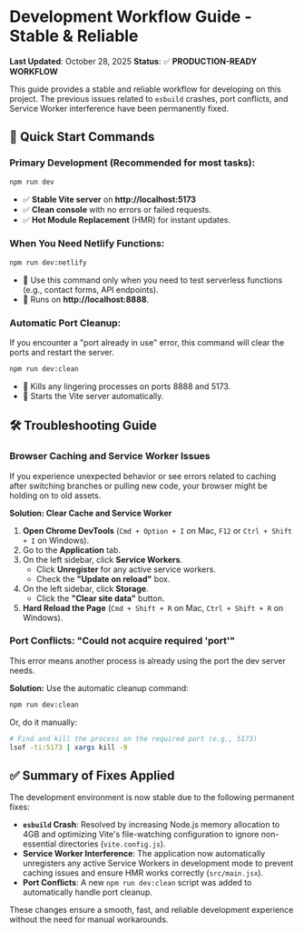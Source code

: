 # Development Workflow Guide - Stable & Reliable

**Last Updated**: October 28, 2025
**Status**: ✅ **PRODUCTION-READY WORKFLOW**

This guide provides a stable and reliable workflow for developing on this project. The previous issues related to `esbuild` crashes, port conflicts, and Service Worker interference have been permanently fixed.

## 🚀 Quick Start Commands

### **Primary Development** (Recommended for most tasks):
```bash
npm run dev
```
- ✅ **Stable Vite server** on **http://localhost:5173**
- ✅ **Clean console** with no errors or failed requests.
- ✅ **Hot Module Replacement** (HMR) for instant updates.

### **When You Need Netlify Functions**:
```bash
npm run dev:netlify
```
- 🔧 Use this command only when you need to test serverless functions (e.g., contact forms, API endpoints).
- 📡 Runs on **http://localhost:8888**.

### **Automatic Port Cleanup**:
If you encounter a "port already in use" error, this command will clear the ports and restart the server.
```bash
npm run dev:clean
```
- 🧹 Kills any lingering processes on ports 8888 and 5173.
- 🚀 Starts the Vite server automatically.

## 🛠️ Troubleshooting Guide

### **Browser Caching and Service Worker Issues**
If you experience unexpected behavior or see errors related to caching after switching branches or pulling new code, your browser might be holding on to old assets.

**Solution: Clear Cache and Service Worker**

1.  **Open Chrome DevTools** (`Cmd + Option + I` on Mac, `F12` or `Ctrl + Shift + I` on Windows).
2.  Go to the **Application** tab.
3.  On the left sidebar, click **Service Workers**.
    -   Click **Unregister** for any active service workers.
    -   Check the **"Update on reload"** box.
4.  On the left sidebar, click **Storage**.
    -   Click the **"Clear site data"** button.
5.  **Hard Reload the Page** (`Cmd + Shift + R` on Mac, `Ctrl + Shift + R` on Windows).

### **Port Conflicts: "Could not acquire required 'port'"**
This error means another process is already using the port the dev server needs.

**Solution:**
Use the automatic cleanup command:
```bash
npm run dev:clean
```

Or, do it manually:
```bash
# Find and kill the process on the required port (e.g., 5173)
lsof -ti:5173 | xargs kill -9
```

## ✅ Summary of Fixes Applied

The development environment is now stable due to the following permanent fixes:
-   **`esbuild` Crash**: Resolved by increasing Node.js memory allocation to 4GB and optimizing Vite's file-watching configuration to ignore non-essential directories (`vite.config.js`).
-   **Service Worker Interference**: The application now automatically unregisters any active Service Workers in development mode to prevent caching issues and ensure HMR works correctly (`src/main.jsx`).
-   **Port Conflicts**: A new `npm run dev:clean` script was added to automatically handle port cleanup.

These changes ensure a smooth, fast, and reliable development experience without the need for manual workarounds.
